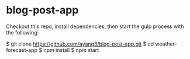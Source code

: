 # blog-post-app

Checkout this repo, install dependencies, then start the gulp process with the following:

$ git clone https://github.com/ayang3/blog-post-app.git
$ cd weather-forecast-app
$ npm install
$ npm start
